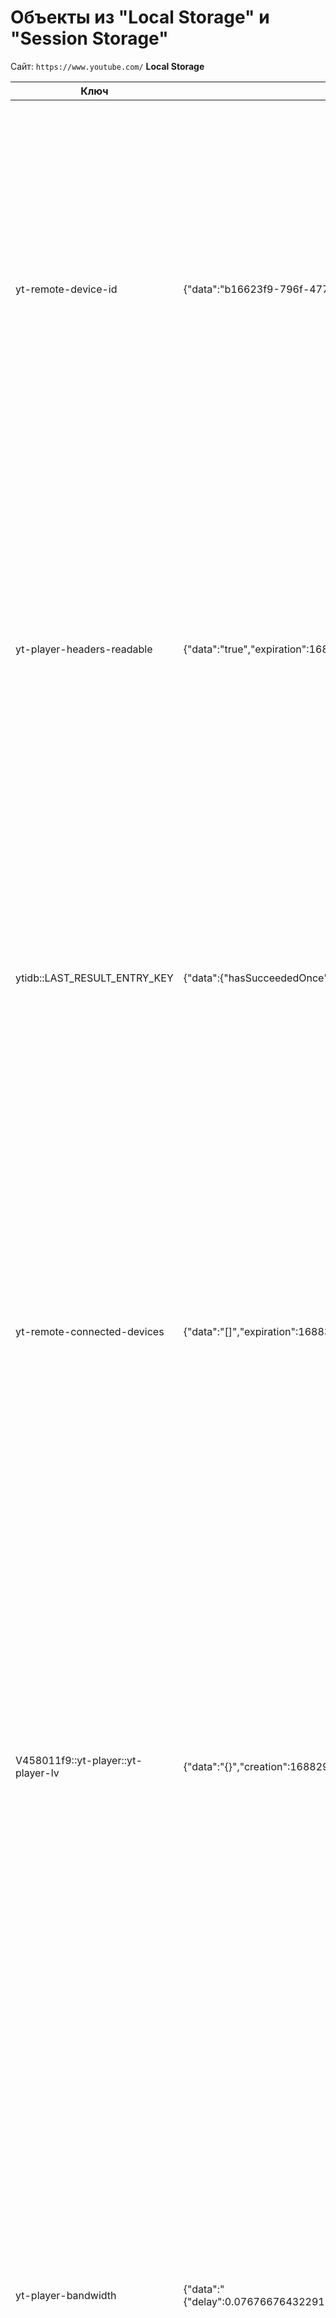 # Объекты из "Local Storage" и "Session Storage"
Сайт: `https://www.youtube.com/`
**Local Storage**

Ключ | Значение | Краткое описание
-- | -- | --
yt-remote-device-id | {"data":"b16623f9-796f-4775-ac67-daaead3bb7b6","expiration":1713591790448,"creation":1682055790448} | Идентификатор устройства, который используется на платформе YouTube для идентификации конкретного устройства или браузера, на котором запущено приложение YouTube или просматривается контент. Он может быть использован для различных целей, включая управление функциями устройства в приложении YouTube, синхронизацию с другими устройствами и подбор рекомендаций контента на основе предпочтений пользователя.
yt-player-headers-readable | {"data":"true","expiration":1688653229000,"creation":1686061229000} | Библиотека для чтения/разбора заголовков rtpm в формате Firestore, используемых в YouTube плеере. Она позволяет извлекать информацию о видео, такую как заголовок, автор, длительность и другие метаданные. Эта информация может быть использована для создания пользовательского интерфейса, отображения информации о видео или для других целей, связанных с обработкой и отображением видео данных.
ytidb::LAST_RESULT_ENTRY_KEY | {"data":{"hasSucceededOnce":true},"expiration":1690890346103,"creation":1688298346103} | Используется для получения ключа последней записи в ответе, полученном от базы данных YTiDB. Этот ключ может быть использован для продолжения запроса с последней точки остановки, чтобы получить следующую порцию данных. Это полезно, когда нужно обработать большой объем данных или когда выполнение запроса занимает продолжительное время и требуется разбить его на несколько частей.
yt-remote-connected-devices | {"data":"[]","expiration":1688384740706,"creation":1688298340706} | Параметр, который используется в YouTube для отслеживания связанных устройств пользователя. Это позволяет пользователям управлять воспроизведением видео на разных устройствах, таких как смартфоны, планшеты, компьютеры и телевизоры, с помощью одного аккаунта YouTube. Этот параметр позволяет управлять устройствами, выбирать устройство для просмотра и переключаться между ними без необходимости повторного входа в аккаунт YouTube.
V458011f9::yt-player::yt-player-lv | {"data":"{}","creation":1688298341141} | Идентификатор элемента, используемый на странице YouTube для обращения к объекту плеера, который проигрывает видео на странице. Элемент с этим идентификатором содержит как сам плеер, так и элементы управления, такие как кнопки воспроизведения, паузы, перемотки и т.д. Поэтому, при обращении к этому элементу из JavaScript кода, разработчик может управлять проигрыванием видео на странице, изменять и контролировать его поведение, а также работать с элементами управления. В целом, ключ используется для интеграции и управления плеером YouTube на странице.
yt-player-bandwidth | {"data":"{\"delay\":0.07676676432291667,\"stall\":0,\"byterate\":1056121.6183576689,\"init\":1686073618640.3}","expiration":1690890981826,"creation":1688298981827} | Используется для измерения или установки пропускной способности (скорости передачи данных) для проигрывателя YouTube. Это параметр, который позволяет управлять качеством видео в зависимости от доступной пропускной способности интернет-соединения пользователя. При низкой пропускной способности видео может быть автоматически снижено в качестве, чтобы избежать буферизации или прерываний воспроизведения. Если у пользователя есть высокая скорость интернета, то видео может воспроизводиться в более высоком качестве. Это позволяет оптимизировать производительность и качество воспроизведения видео на устройствах с разными типами интернет-соединений.

**Session Storage**

Ключ | Значение | Краткое описание
-- | -- | --
yt-remote-session-app | {"data":"youtube-desktop","creation":1688298340705} | Используется в платформе YouTube для сессий просмотра и управления. Это приложение используется для связи и обмена данными между устройствами пользователя (например, между мобильным устройством и телевизором) во время просмотра видео на YouTube. Оно позволяет управлять воспроизведением видео, регулировать громкость, перематывать или останавливать видео на одном устройстве с помощью другого. Также, yt-remote-session-app может использоваться для синхронизации и сохранения настроек и предпочтений пользователя на разных устройствах.
yt-remote-cast-installed | {"data":"true","creation":1688298340808} | Параметр, который используется в приложении YouTube для обнаружения, установлено ли приложение Google Cast на устройстве пользователя. Google Cast - это технология, которая позволяет передавать мультимедийный контент с устройства на телевизор или другие совместимые устройства. Когда приложение YouTube обнаруживает, что Google Cast установлен, оно может предложить пользователю отправить видео на устройство Cast, чтобы просмотреть контент на большом экране. Это позволяет улучшить пользовательский опыт, позволяя просматривать видео на более удобной или лучшей по размеру экране.
yt-player-autonavstate | {"data":"2","creation":1688298888056} | Параметр, который используется в YouTube-плеере для автоматической навигации по списку воспроизведения. Когда этот параметр установлен в значении 1, плеер будет автоматически переходить к следующему видео из списка воспроизведения после завершения текущего видео. Это полезно, если вы хотите создать плеер с автоматической навигацией по видео в определенном порядке. Однако это поведение может быть изменено, если в списке воспроизведения присутствуют ограничения, например, некоторые видео могут быть недоступны для автоматического воспроизведения или требовать дополнительного подтверждения от пользователя. Поэтому использовать параметр нужно в соответствии с политиками и ограничениями YouTube и авторами контента.
yt-remote-session-name | {"data":"Desktop","creation":1688298340705} | Параметр, используемый в URL-адресе YouTube, который указывает идентификатор сеанса пользователя. Этот параметр используется YouTube, чтобы отслеживать сеансы пользователей и предоставлять персонализированный контент и рекомендации. Он также может быть использован для различных аналитических и статистических целей.
yt-remote-cast-available | {"data":"false","creation":1688298340809} | Атрибут, используемый в коде на JavaScript для проверки наличия доступных устройств Chromecast на странице YouTube. Он используется для определения того, можно ли транслировать видео на Chromecast или нет. Если этот атрибут установлен в true, то пользователь может использовать Chromecast для транслирования видео на больший экран. Если значение атрибута равно false или атрибут вообще отсутствует, то пользователям не будет доступна функция трансляции на Chromecast.
yt-remote-fast-check-period | {"data":"1688298640705","creation":1688298340705} | Атрибут, используемый в коде на JavaScript для определения периода проверки доступности Chromecast на странице YouTube. Он используется для оптимизации производительности и минимизации количества запросов, отправляемых на сервер YouTube. Когда значение этого атрибута установлено, происходит быстрая проверка наличия доступных устройств Chromecast на странице YouTube с указанным интервалом времени (в мс). Это позволяет пользователям быстро узнать, есть ли доступные Chromecast на странице, без задержек. Однако, чем чаще происходит проверка, тем больше запросов отправляется на сервер. Поэтому, рекомендуется установить значение этого атрибута, оптимальное для конкретного случая, обеспечивающее баланс между скоростью проверки и уменьшением количества запросов на сервер.

# Скриншоты
## Результат выполнения команд для добавления и получения объекта в "Session Storage"
![Результат выполнения команд для добавления и получения объекта в Session Storage](https://github.com/Fofira/education/blob/main/QA%20Engineer/10%20Database/images/picture1.jpg)
## Состояние "Session Storage" после добавления объекта
![Состояние Session Storage после добавления объекта](/education/QA%20Engineer/10%20Database/images/picture2.jpg)
## Результат выполнения команд для добавления и получения объекта в "Local Storage"
![Результат выполнения команд для добавления и получения объекта в Local Storage](/education/QA Engineer/10 Database/images/picture3.jpg)
## Состояние "Local Storage" после добавления объекта
![Состояние Local Storage после добавления объекта](/education/QA Engineer/10 Database/images/picture4.jpg)

